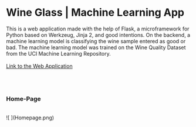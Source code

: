 # Wine Glass | Machine Learning App

This is a web application made with the help of Flask, a microframework for Python based on Werkzeug, Jinja 2, and good intentions. On the backend, a machine learning model is classifying the wine sample entered as good or bad. The machine learning model was trained on the Wine Quality Dataset from the UCI Machine Learning Repository.
<br><br>
[Link to the Web Application](https://wine-glass.herokuapp.com/)

<br><br>

### Home-Page
<br>
![ ](Homepage.png)
